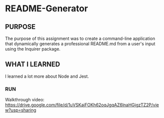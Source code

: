# README-Generator

## PURPOSE
The purpose of this assignment was to create a command-line application that dynamically generates a professional README.md from a user's input using the Inquirer package.

## WHAT I LEARNED
I learned a lot more about Node and Jest.

### RUN
Walkthrough video: https://drive.google.com/file/d/1uVSKajFOKh62oqJgqAZ6lnaHGjgzTZ2P/view?usp=sharing